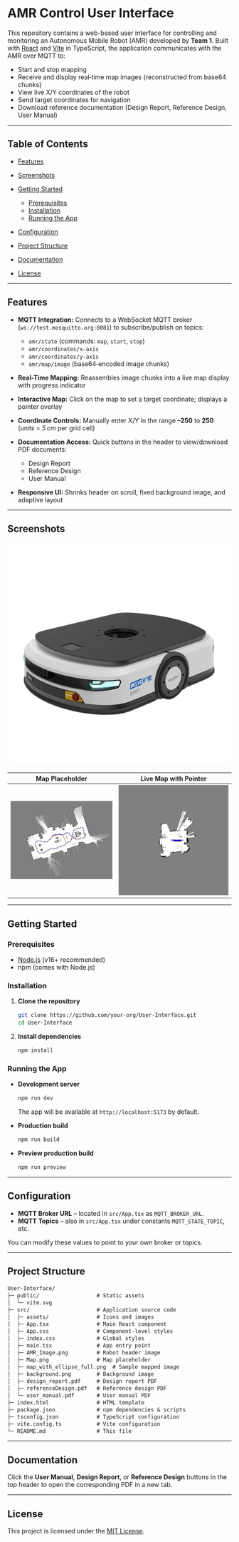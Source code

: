 # AMR Control User Interface

This repository contains a web-based user interface for controlling and monitoring an Autonomous Mobile Robot (AMR) developed by **Team 1**. Built with [React](https://reactjs.org/) and [Vite](https://vitejs.dev/) in TypeScript, the application communicates with the AMR over MQTT to:

* Start and stop mapping
* Receive and display real‑time map images (reconstructed from base64 chunks)
* View live X/Y coordinates of the robot
* Send target coordinates for navigation
* Download reference documentation (Design Report, Reference Design, User Manual)

---

## Table of Contents

* [Features](#features)
* [Screenshots](#screenshots)
* [Getting Started](#getting-started)

  * [Prerequisites](#prerequisites)
  * [Installation](#installation)
  * [Running the App](#running-the-app)
* [Configuration](#configuration)
* [Project Structure](#project-structure)
* [Documentation](#documentation)
* [License](#license)

---

## Features

* **MQTT Integration:** Connects to a WebSocket MQTT broker (`ws://test.mosquitto.org:8081`) to subscribe/publish on topics:

  * `amr/state` (commands: `map`, `start`, `stop`)
  * `amr/coordinates/x-axis`
  * `amr/coordinates/y-axis`
  * `amr/map/image` (base64‑encoded image chunks)
* **Real-Time Mapping:** Reassembles image chunks into a live map display with progress indicator
* **Interactive Map:** Click on the map to set a target coordinate; displays a pointer overlay
* **Coordinate Controls:** Manually enter X/Y in the range **–250** to **250** (units = *5 cm* per grid cell)
* **Documentation Access:** Quick buttons in the header to view/download PDF documents:

  * Design Report
  * Reference Design
  * User Manual
* **Responsive UI:** Shrinks header on scroll, fixed background image, and adaptive layout

---

## Screenshots

<div align="center">

![Robot Header](src/AMR_Image.png)

|       Map Placeholder       |           Live Map with Pointer          |
| :-------------------------: | :--------------------------------------: |
| ![Placeholder](src/Map.png) | ![Mapped](src/map_with_ellipse_full.png) |

</div>

---

## Getting Started

### Prerequisites

* [Node.js](https://nodejs.org/) (v16+ recommended)
* npm (comes with Node.js)

### Installation

1. **Clone the repository**

   ```bash
   git clone https://github.com/your-org/User-Interface.git
   cd User-Interface
   ```

2. **Install dependencies**

   ```bash
   npm install
   ```

### Running the App

* **Development server**

  ```bash
  npm run dev
  ```

  The app will be available at `http://localhost:5173` by default.

* **Production build**

  ```bash
  npm run build
  ```

* **Preview production build**

  ```bash
  npm run preview
  ```

---

## Configuration

* **MQTT Broker URL** – located in `src/App.tsx` as `MQTT_BROKER_URL`.
* **MQTT Topics** – also in `src/App.tsx` under constants `MQTT_STATE_TOPIC`, etc.

You can modify these values to point to your own broker or topics.

---

## Project Structure

```
User-Interface/
├─ public/                  # Static assets
│  └─ vite.svg
├─ src/                     # Application source code
│  ├─ assets/               # Icons and images
│  ├─ App.tsx               # Main React component
│  ├─ App.css               # Component-level styles
│  ├─ index.css             # Global styles
│  ├─ main.tsx              # App entry point
│  ├─ AMR_Image.png         # Robot header image
│  ├─ Map.png               # Map placeholder
│  ├─ map_with_ellipse_full.png  # Sample mapped image
│  ├─ background.png        # Background image
│  ├─ design_report.pdf     # Design report PDF
│  ├─ referenceDesign.pdf   # Reference design PDF
│  └─ user_manual.pdf       # User manual PDF
├─ index.html               # HTML template
├─ package.json             # npm dependencies & scripts
├─ tsconfig.json            # TypeScript configuration
├─ vite.config.ts           # Vite configuration
└─ README.md                # This file
```

---

## Documentation

Click the **User Manual**, **Design Report**, or **Reference Design** buttons in the top header to open the corresponding PDF in a new tab.

---

## License

This project is licensed under the [MIT License](LICENSE).

